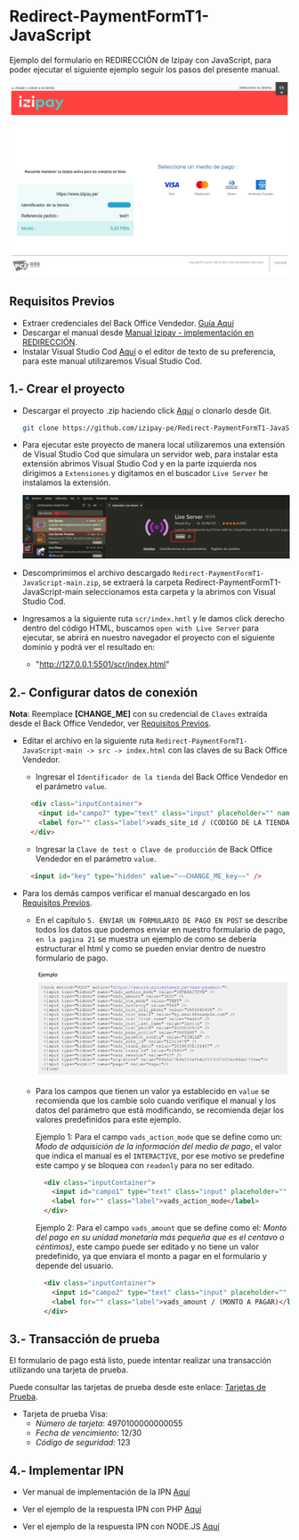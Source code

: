# Redirect-PaymentFormT1-JavaScript

Ejemplo del formulario en REDIRECCIÓN de Izipay con JavaScript, para poder ejecutar el siguiente ejemplo seguir los pasos del presente manual.

![pagar](Image/imagenes-readme/formulario-redireccion.png)

<a name="Requisitos_Previos"></a>
## Requisitos Previos

* Extraer credenciales del Back Office Vendedor. [Guía Aquí](https://github.com/izipay-pe/obtener-credenciales-de-conexion)
* Descargar el manual desde [Manual Izipay - implementación en REDIRECCIÓN](https://secure.micuentaweb.pe/doc/es-PE/form-payment/quick-start-guide/sitemap.html).
* Instalar Visual Studio Cod [Aquí](https://code.visualstudio.com/) o el editor de texto de su preferencia, para este manual utilizaremos Visual Studio Cod.


## 1.- Crear el proyecto
* Descargar el proyecto .zip haciendo click [Aquí](https://github.com/izipay-pe/Redirect-PaymentFormT1-JavaScript/archive/refs/heads/main.zip) o clonarlo desde Git.
  ```sh
  git clone https://github.com/izipay-pe/Redirect-PaymentFormT1-JavaScript.git
  ``` 

* Para ejecutar este proyecto de manera local utilizaremos una extensión de Visual Studio Cod que simulara un servidor web, para instalar esta extensión abrimos Visual Studio Cod y en la parte izquierda nos dirigimos a `Extensiones` y digitamos en el buscador `Live Server` he instalamos la extensión.  

    ![pagar](Image/imagenes-readme/Live-Server.png)

* Descomprimimos el archivo descargado `Redirect-PaymentFormT1-JavaScript-main.zip`, se extraerá la carpeta Redirect-PaymentFormT1-JavaScript-main seleccionamos esta carpeta y la abrimos con Visual Studio Cod.

* Ingresamos a la siguiente ruta `scr/index.hmtl` y le damos click derecho dentro del código HTML, buscamos `open with Live Server` para ejecutar, se abrirá en nuestro navegador el proyecto con el siguiente dominio y podrá ver el resultado en: 

  - "http://127.0.0.1:5501/scr/index.html"


## 2.- Configurar datos de conexión

**Nota**: Reemplace **[CHANGE_ME]** con su credencial de `Claves` extraída desde el Back Office Vendedor, ver [Requisitos Previos](#Requisitos_Previos).

* Editar el archivo en la siguiente ruta `Redirect-PaymentFormT1-JavaScript-main -> src -> index.html` con las claves de su Back Office Vendedor.

  - Ingresar el `Identificador de la tienda` del Back Office Vendedor en el parámetro `value`.

  ```html   
    <div class="inputContainer">
      <input id="campo7" type="text" class="input" placeholder="" name="vads_site_id" value="~~CHANGE_ME_id~~" readonly />             
      <label for="" class="label">vads_site_id / (CODIGO DE LA TIENDA)</label>
    </div>
  ```

  - Ingresar la `Clave de test o Clave de producción` de Back Office Vendedor en el parámetro `value`.

  ```html   
    <input id="key" type="hidden" value="~~CHANGE_ME_key~~" />  
  ```

* Para los demás campos verificar el manual descargado en los [Requisitos Previos](#Requisitos_Previos).

  - En el capítulo `5. ENVIAR UN FORMULARIO DE PAGO EN POST` se describe todos los datos que podemos enviar en nuestro formulario de pago, `en la pagina 21` se muestra un ejemplo de como se debería estructurar el html y como se pueden enviar dentro de nuestro formulario de pago.
    
    ![pagar](Image/imagenes-readme/formulario.png)

  - Para los campos que tienen un valor ya establecido en `value` se recomienda que los cambie solo cuando verifique el manual y los datos del parámetro que está modificando, se recomienda dejar los valores predefinidos para este ejemplo.

    Ejemplo 1: Para el campo `vads_action_mode` que se define como un: *Modo de adquisición de la información del medio de pago*, el valor que indica el manual es el `INTERACTIVE`, por ese motivo se predefine este campo y se bloquea con `readonly` para no ser editado.

    ```html
      <div class="inputContainer">
        <input id="campo1" type="text" class="input" placeholder="" name="vads_action_mode" value="INTERACTIVE" readonly />             
        <label for="" class="label">vads_action_mode</label>
      </div>
    ```

    Ejemplo 2: Para el campo `vads_amount` que se define como el: *Monto del pago en su unidad monetaria más pequeña que es el centavo o céntimos)*, este campo puede ser editado y no tiene un valor predefinido, ya que enviara el monto a pagar en el formulario y depende del usuario.

    ```html
      <div class="inputContainer">
        <input id="campo2" type="text" class="input" placeholder="" name="vads_amount" value="" />             
        <label for="" class="label">vads_amount / (MONTO A PAGAR)</label>
      </div>
    ```


## 3.- Transacción de prueba

El formulario de pago está listo, puede intentar realizar una transacción utilizando una tarjeta de prueba. 

Puede consultar las tarjetas de prueba desde este enlace: [Tarjetas de Prueba](https://secure.micuentaweb.pe/doc/es-PE/rest/V4.0/api/kb/test_cards.html).

   * Tarjeta de prueba Visa:
      - *Número de tarjeta*: 4970100000000055
      - *Fecha de vencimiento*: 12/30   
      - *Código de seguridad*: 123
 
## 4.- Implementar IPN

* Ver manual de implementación de la IPN [Aquí](https://secure.micuentaweb.pe/doc/es-PE/rest/V4.0/kb/payment_done.html)

* Ver el ejemplo de la respuesta IPN con PHP [Aquí](https://github.com/izipay-pe/Redirect-PaymentForm-IpnT1-PHP)

* Ver el ejemplo de la respuesta IPN con NODE.JS [Aquí](https://github.com/izipay-pe/Response-PaymentFormT1-Ipn)
